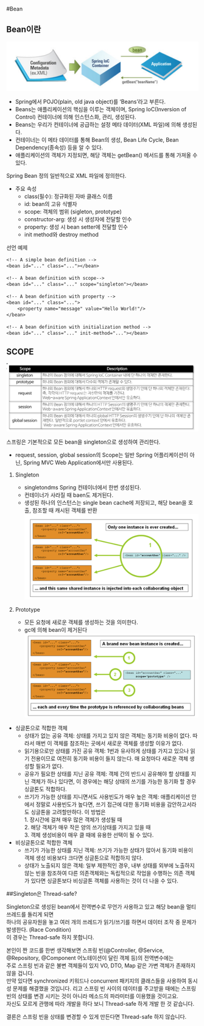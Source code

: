 #Bean

## Bean이란

![bean](img/bean.png)

- Spring에서 POJO(plain, old java object)를 ‘Beans’라고 부른다.  
- Beans는 애플리케이션의 핵심을 이루는 객체이며, Spring IoC(Inversion of Control) 컨테이너에 의해 인스턴스화, 관리, 생성된다.  
- Beans는 우리가 컨테이너에 공급하는 설정 메타 데이터(XML 파일)에 의해 생성된다.  
- 컨테이너는 이 메타 데이터를 통해 Bean의 생성, Bean Life Cycle, Bean Dependency(종속성) 등을 알 수 있다.  
- 애플리케이션의 객체가 지정되면, 해당 객체는 getBean() 메서드를 통해 가져올 수 있다.  

Spring Bean 정의
일반적으로 XML 파일에 정의한다.
- 주요 속성
    - class(필수): 정규화된 자바 클래스 이름
    - id: bean의 고유 식별자
    - scope: 객체의 범위 (sigleton, prototype)
    - constructor-arg: 생성 시 생성자에 전달할 인수
    - property: 생성 시 bean setter에 전달할 인수
    - init method와 destroy method
    
선언 예제 
~~~
<!-- A simple bean definition -->
<bean id="..." class="..."></bean>

<!-- A bean definition with scope-->
<bean id="..." class="..." scope="singleton"></bean>

<!-- A bean definition with property -->
<bean id="..." class="...">
	<property name="message" value="Hello World!"/>
</bean>

<!-- A bean definition with initialization method -->
<bean id="..." class="..." init-method="..."></bean>
~~~

## SCOPE

![bean](img/scope.png)

스프링은 기본적으로 모든 bean을 singleton으로 생성하여 관리한다.
 - request, session, global session의 Scope는 일반 Spring 어플리케이션이 아닌, Spring MVC Web Application에서만 사용된다.


1. Singleton
    - singletondms Spring 컨테이너에서 한번 생성된다.
    - 컨테이너가 사라질 때 baen도 제거된다.
    - 생성된 하나의 인스턴스는 single bean cache에 저장되고, 해당 bean을 호출, 참조할 때 캐시된 객체를 반환
![bean](img/singleton.png)

2. Prototype
    - 모든 요청에 새로운 객체를 생성하는 것을 의미한다.
    - gc에 의해 bean이 제거된다 
 ![bean](img/prototype.png)
 
 
 - 싱글톤으로 적합한 객체
    - 상태가 없는 공유 객체: 상태를 가지고 있지 않은 객체는 동기화 비용이 없다. 따라서 매번 이 객체를 참조하는 곳에서 새로운 객체를 생성할 이유가 없다.  
    - 읽기용으로만 상태를 가진 공유 객체: 1번과 유사하게 상태를 가지고 있으나 읽기 전용이므로 여전히 동기화 비용이 들지 않는다. 매 요청마다 새로운 객체 생성할 필요가 없다.
    - 공유가 필요한 상태를 지닌 공유 객체: 객체 간의 반드시 공유해야 할 상태를 지닌 객체가 하나 있다면, 이 경우에는 해당 상태의 쓰기를 가능한 동기화 할 경우 싱글톤도 적합하다.
    - 쓰기가 가능한 상태를 지니면서도 사용빈도가 매우 높은 객체: 애플리케이션 안에서 정말로 사용빈도가 높다면, 쓰기 접근에 대한 동기화 비용을 감안하고서라도 싱글톤을 고려할만하다.
        이 방법은  
           1. 장시간에 걸쳐 매우 많은 객체가 생성될 때  
           2. 해당 객체가 매우 작은 양의 쓰기상태를 가지고 있을 때  
           3. 객체 생성비용이 매우 클 때에 유용한 선택이 될 수 있다.  
 - 비싱글톤으로 적합한 객체
    - 쓰기가 가능한 상태를 지닌 객체: 쓰기가 가능한 상태가 많아서 동기화 비용이 객체 생성 비용보다 크다면 싱글톤으로 적합하지 않다.
    - 상태가 노출되지 않은 객체: 일부 제한적인 경우, 내부 상태를 외부에 노출하지 않는 빈을 참조하여 다른 의존객체와는 독립적으로 작업을 수행하는 의존 객체가 있다면 
      싱글톤보다 비싱글톤 객체를 사용하는 것이 더 나을 수 있다.

##Singleton은 Thread-safe?

Singleton으로 생성된 bean에서 전역변수로 무언가 사용하고 있고 해당 bean을 멀티 쓰레드를 돌리게 되면  
하나의 공유자원을 놓고 여러 개의 쓰레드가 읽기/쓰기를 하면서 데이터 조작 중 문제가 발생한다. (Race Condition)  
이 경우는 Thread-safe 하지 못합니다.
                                           
본인이 짠 코드를 한번 생각해보면 스프링 빈(@Controller, @Service, @Repository, @Component 어노테이션이 달린 객체 등)의 전역변수에는   
주로 스프링 빈과 같은 불변 객체들이 있지 VO, DTO, Map 같은 가변 객체가 존재하지 않을 겁니다.  
만약 있다면 synchronized 키워드나 concurrent 패키지의 클래스들을 사용하여 동시성 문제를 해결했을 것입니다.
리고 스프링 빈 사이의 데이터를 주고받을 때에는 스프링빈의 상태를 변경 시키는 것이 아니라 메소드의 파라미터를 이용했을 것이고요.  
자신도 모르게 관행에 따라 개발을 하다 보니 Thread-safe 하게 개발 한 것 같습니다.



결론은 스프링 빈을 상태를 변경할 수 있게 만든다면 Thread-safe 하지 않습니다.               
